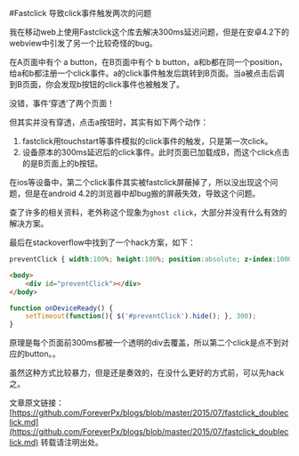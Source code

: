 #Fastclick 导致click事件触发两次的问题

我在移动web上使用Fastclick这个库去解决300ms延迟问题，但是在安卓4.2下的webview中引发了另一个比较奇怪的bug。

在A页面中有个 a button，在B页面中有个 b button，a和b都在同一个position，给a和b都注册一个click事件。a的click事件触发后跳转到B页面。当a被点击后调到B页面，你会发现b按钮的click事件也被触发了。

没错，事件‘穿透’了两个页面！

但其实并没有穿透，点击a按钮时，其实有如下两个动作：

 1. fastclick用touchstart等事件模拟的click事件的触发，只是第一次click。
 2. 设备原本的300ms延迟后的click事件。此时页面已加载成B，而这个click点击的是B页面上的b按钮。
 
在ios等设备中，第二个click事件其实被fastclick屏蔽掉了，所以没出现这个问题，但是在android 4.2的浏览器中却bug搬的屏蔽失效，导致这个问题。

查了许多的相关资料，老外称这个现象为`ghost click`，大部分并没有什么有效的解决方案。

最后在stackoverflow中找到了一个hack方案，如下：

```css
preventClick { width:100%; height:100%; position:absolute; z-index:1000; top:0; left:0; }
```

```html
<body>
    <div id="preventClick"></div>
</body>
```

```js
function onDeviceReady() {
    setTimeout(function(){ $('#preventClick').hide(); }, 300);
}
```

原理是每个页面前300ms都被一个透明的div去覆盖，所以第二个click是点不到对应的button。。

虽然这种方式比较暴力，但是还是奏效的，在没什么更好的方式前，可以先hack之。

文章原文链接：[https://github.com/ForeverPx/blogs/blob/master/2015/07/fastclick_doubleclick.md](https://github.com/ForeverPx/blogs/blob/master/2015/07/fastclick_doubleclick.md)
转载请注明出处。


